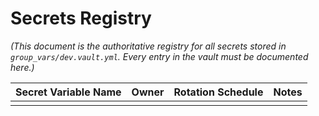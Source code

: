 # Secrets Registry

*(This document is the authoritative registry for all secrets stored in `group_vars/dev.vault.yml`. Every entry in the vault must be documented here.)*

| Secret Variable Name | Owner | Rotation Schedule | Notes |
|----------------------|-------|-------------------|-------|
|                      |       |                   |       |
